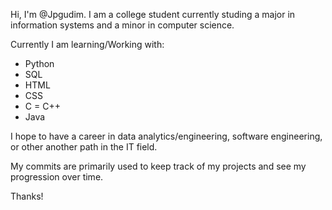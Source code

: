 Hi, I'm @Jpgudim. I am a college student currently studing a major in information systems and a minor in computer science.

Currently I am learning/Working with:
- Python
- SQL
- HTML
- CSS
- C
= C++
- Java

I hope to have a career in data analytics/engineering, software engineering, or other another path in the IT field.

My commits are primarily used to keep track of my projects and see my progression over time.

Thanks!

